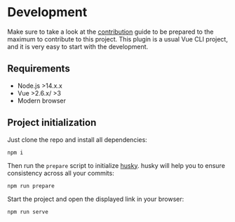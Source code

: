 # Development

Make sure to take a look at the [contribution](contribution.md) guide to be prepared to the maximum to contribute to this project.
This plugin is a usual Vue CLI project, and it is very easy to start with the development. 

## Requirements

+ Node.js >14.x.x
+ Vue >2.6.x/ >3
+ Modern browser

## Project initialization

Just clone the repo
and install all dependencies:

```
npm i
```

Then run the `prepare` script to initialize [husky](https://github.com/typicode/husky). husky will help you to ensure 
consistency across all your commits:
```
npm run prepare
```

Start the project and open the displayed link in your browser:
```
npm run serve
```
